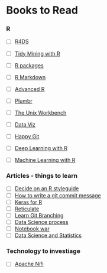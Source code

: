 # Books to Read

### R

- [ ] [R4DS](http://r4ds.had.co.nz/introduction.html)
- [ ] [Tidy Mining with R](https://www.tidytextmining.com/)
- [ ] [R packages](http://r-pkgs.had.co.nz/)
- [ ] [R Markdown](https://bookdown.org/yihui/rmarkdown/)
- [ ] [Advanced R](https://adv-r.hadley.nz/)
- [ ] [Plumbr](https://rviews.rstudio.com/2018/08/30/slack-and-plumber-part-one/)
- [ ] [The Unix Workbench](https://seankross.com/the-unix-workbench/index.html)
- [ ] [Data Viz](https://serialmentor.com/dataviz/)
- [ ] [Happy Git](https://www.rstudio.com/resources/videos/happy-git-and-gihub-for-the-user-tutorial/)
- [ ] [Deep Learning with R](https://blog.rstudio.com/2018/09/12/getting-started-with-deep-learning-in-r/)
- [ ] [Machine Learning with R](https://shirinsplayground.netlify.com/2018/06/intro_to_ml_workshop_heidelberg/)


### Articles - things to learn

- [ ] [Decide on an R styleguide](http://style.tidyverse.org/)
- [ ] [How to write a git commit message](https://chris.beams.io/posts/git-commit/)
- [ ] [Keras for R](https://blog.rstudio.com/2017/09/05/keras-for-r/)
- [ ] [Reticulate](https://rstudio.github.io/reticulate/)
- [ ] [Learn Git Branching](https://learngitbranching.js.org/)
- [ ] [Data Science process](https://simplystatistics.org/2018/09/14/divergent-and-convergent-phases-of-data-analysis/)
- [ ] [Notebook war](https://yihui.name/en/2018/09/notebook-war/)
- [ ] [Data Science and Statistics](https://www.youtube.com/watch?v=C1zMUjHOLr4)

### Technology to investiage

-[ ] [Apache Nifi](https://nifi.apache.org/)
